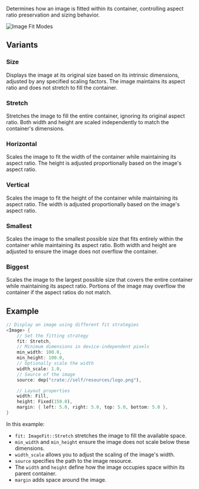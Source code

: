 Determines how an image is fitted within its container, controlling aspect ratio preservation and sizing behavior.

![Image Fit Modes](image_modes.png)

## Variants

### Size

Displays the image at its original size based on its intrinsic dimensions, adjusted by any specified scaling factors. The image maintains its aspect ratio and does not stretch to fill the container.

### Stretch

Stretches the image to fill the entire container, ignoring its original aspect ratio. Both width and height are scaled independently to match the container's dimensions.

### Horizontal

Scales the image to fit the width of the container while maintaining its aspect ratio. The height is adjusted proportionally based on the image's aspect ratio.

### Vertical

Scales the image to fit the height of the container while maintaining its aspect ratio. The width is adjusted proportionally based on the image's aspect ratio.

### Smallest

Scales the image to the smallest possible size that fits entirely within the container while maintaining its aspect ratio. Both width and height are adjusted to ensure the image does not overflow the container.

### Biggest

Scales the image to the largest possible size that covers the entire container while maintaining its aspect ratio. Portions of the image may overflow the container if the aspect ratios do not match.

## Example

```rust
// Display an image using different fit strategies
<Image> {
    // Set the fitting strategy
    fit: Stretch,
    // Minimum dimensions in device-independent pixels
    min_width: 100.0,
    min_height: 100.0,
    // Optionally scale the width
    width_scale: 1.0,
    // Source of the image
    source: dep("crate://self/resources/logo.png"),

    // Layout properties
    width: Fill,
    height: Fixed(150.0),
    margin: { left: 5.0, right: 5.0, top: 5.0, bottom: 5.0 },
}
```

In this example:

- `fit: ImageFit::Stretch` stretches the image to fill the available space.
- `min_width` and `min_height` ensure the image does not scale below these dimensions.
- `width_scale` allows you to adjust the scaling of the image's width.
- `source` specifies the path to the image resource.
- The `width` and `height` define how the image occupies space within its parent container.
- `margin` adds space around the image.